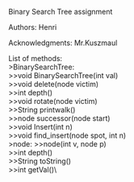 Binary Search Tree assignment

Authors:
    Henri

Acknowledgments: 
    Mr.Kuszmaul

List of methods:\
    >BinarySearchTree:\
        >>void BinarySearchTree(int val)\
        >>void delete(node victim)\
        >>int depth()\
        >>void rotate(node victim)\
        >>String printwalk()\
        >>node successor(node start)\
        >>void Insert(int n)\
        >>void find_insert(node spot, int n)\
    >node:
        >>node(int v, node p)\
        >>int depth()\
        >>String toString()\
        >>int getVal()\